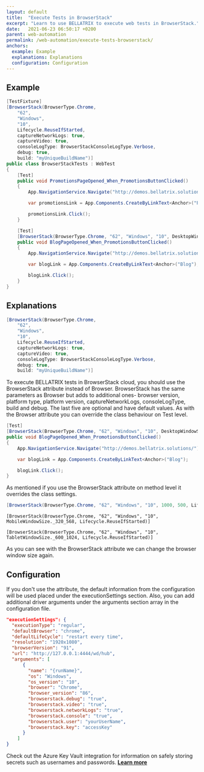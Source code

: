 ```yaml
---
layout: default
title:  "Execute Tests in BrowserStack"
excerpt: "Learn to use BELLATRIX to execute web tests in BrowserStack."
date:   2021-06-23 06:50:17 +0200
parent: web-automation
permalink: /web-automation/execute-tests-browserstack/
anchors:
  example: Example
  explanations: Explanations
  configuration: Configuration
---
```

Example
-------
```csharp
[TestFixture]
[BrowserStack(BrowserType.Chrome,
    "62",
    "Windows",
    "10",
    Lifecycle.ReuseIfStarted,
    captureNetworkLogs: true,
    captureVideo: true,
    consoleLogType: BrowserStackConsoleLogType.Verbose,
    debug: true,
    build: "myUniqueBuildName")]
public class BrowserStackTests : WebTest
{
    [Test]
    public void PromotionsPageOpened_When_PromotionsButtonClicked()
    {
        App.NavigationService.Navigate("http://demos.bellatrix.solutions/");

        var promotionsLink = App.Components.CreateByLinkText<Anchor>("Promotions");

        promotionsLink.Click();
    }

    [Test]
    [BrowserStack(BrowserType.Chrome, "62", "Windows", "10", DesktopWindowSize._1280_1024, Lifecycle.ReuseIfStarted)]
    public void BlogPageOpened_When_PromotionsButtonClicked()
    {
        App.NavigationService.Navigate("http://demos.bellatrix.solutions/");

        var blogLink = App.Components.CreateByLinkText<Anchor>("Blog");

        blogLink.Click();
    }
}
```

Explanations
------------
```csharp
[BrowserStack(BrowserType.Chrome,
    "62",
    "Windows",
    "10",
    Lifecycle.ReuseIfStarted,
    captureNetworkLogs: true,
    captureVideo: true,
    consoleLogType: BrowserStackConsoleLogType.Verbose,
    debug: true,
    build: "myUniqueBuildName")]
```
To execute BELLATRIX tests in BrowserStack cloud, you should use the BrowserStack attribute instead of Browser. BrowserStack has the same parameters as Browser but adds to additional ones- browser version, platform type, platform version, captureNetworkLogs, consoleLogType, build and debug. The last five are optional and have default values. As with the Browser attribute you can override the class behaviour on Test level.
```csharp
[Test]
[BrowserStack(BrowserType.Chrome, "62", "Windows", "10", DesktopWindowSize._1280_1024, Lifecycle.ReuseIfStarted)]
public void BlogPageOpened_When_PromotionsButtonClicked()
{
    App.NavigationService.Navigate("http://demos.bellatrix.solutions/");

    var blogLink = App.Components.CreateByLinkText<Anchor>("Blog");

    blogLink.Click();
}
```
As mentioned if you use the BrowserStack attribute on method level it overrides the class settings.
```csharp
[BrowserStack(BrowserType.Chrome, "62", "Windows", "10", 1000, 500, Lifecycle.ReuseIfStarted)]
```
```
[BrowserStack(BrowserType.Chrome, "62", "Windows", "10", MobileWindowSize._320_568, Lifecycle.ReuseIfStarted)]
```
```
[BrowserStack(BrowserType.Chrome, "62", "Windows", "10", TabletWindowSize._600_1024, Lifecycle.ReuseIfStarted)]
```
As you can see with the BrowserStack attribute we can change the browser window size again.

Configuration
-------------
If you don't use the attribute, the default information from the configuration will be used placed under the executionSettings section. Also, you can add additional driver arguments under the arguments section array in the configuration file.
```json
"executionSettings": {
  "executionType": "regular",
  "defaultBrowser": "chrome",
  "defaultLifeCycle": "restart every time",
  "resolution": "1920x1080",
  "browserVersion": "91",
  "url": "http://127.0.0.1:4444/wd/hub",
  "arguments": [
      {
        "name": "{runName}",
        "os": "Windows",
        "os_version": "10",
        "browser": "Chrome",
        "browser_version": "86",
        "browserstack.debug": "true",
        "browserstack.video": "true",
        "browserstack.networkLogs": "true",
        "browserstack.console": "true",
        "browserstack.user": "yourUserName",
        "browserstack.key": "accessKey"
      }
    ]
}
```
Check out the Azure Key Vault integration for information on safely storing secrets such as usernames and passwords. [**Learn more**](/product-integrations/azure-key-vault/)